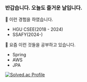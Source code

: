 ### 반갑습니다. 오늘도 즐거운 날입니다.

🔭 이런 경험을 하였습니다.
- HGU CSEE(2018 - 2024)
- SSAFY(2024-)

🌱 요즘 이런 것들을 공부하고 있습니다.
- Spring
- AWS
- JPA
<!--
**sootudio/sootudio** is a ✨ _special_ ✨ repository because its `README.md` (this file) appears on your GitHub profile.

Here are some ideas to get you started:

- 🔭 I’m currently working on ...
- 🌱 I’m currently learning ...
- 👯 I’m looking to collaborate on ...
- 🤔 I’m looking for help with ...
- 💬 Ask me about ...
- 📫 How to reach me: ...
- 😄 Pronouns: ...
- ⚡ Fun fact: ...
-->


[![Solved.ac Profile](http://mazassumnida.wtf/api/v2/generate_badge?boj=kswim57)](https://solved.ac/kswim57/)
